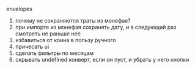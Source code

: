 envelopes

1. почему не сохраняются траты из монефая?
2. при импорте из монефая сохранять дату, и в следующий раз смотреть не раньше нее
3. избавиться от коина в пользу ручного
4. причесать ui
5. сделать фильтры по месяцам
6. скрывать undefined конверт, если он пуст, и убрать у него кнопки